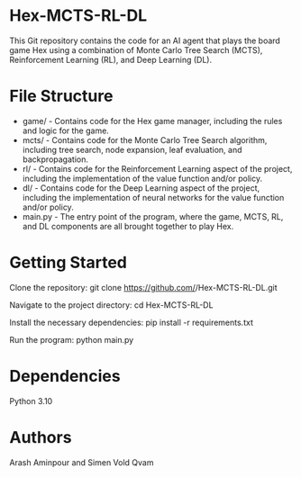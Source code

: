 # Hex-MCTS-RL-DL

This Git repository contains the code for an AI agent that plays the board game Hex using a combination of Monte Carlo Tree Search (MCTS), Reinforcement Learning (RL), and Deep Learning (DL).

# File Structure

- game/ - Contains code for the Hex game manager, including the rules and logic for the game.
- mcts/ - Contains code for the Monte Carlo Tree Search algorithm, including tree search, node expansion, leaf evaluation, and backpropagation.
- rl/ - Contains code for the Reinforcement Learning aspect of the project, including the implementation of the value function and/or policy.
- dl/ - Contains code for the Deep Learning aspect of the project, including the implementation of neural networks for the value function and/or policy.
- main.py - The entry point of the program, where the game, MCTS, RL, and DL components are all brought together to play Hex.

# Getting Started

Clone the repository: git clone https://github.com/<username>/Hex-MCTS-RL-DL.git

Navigate to the project directory: cd Hex-MCTS-RL-DL

Install the necessary dependencies: pip install -r requirements.txt

Run the program: python main.py

# Dependencies

Python 3.10

# Authors

Arash Aminpour and Simen Vold Qvam
